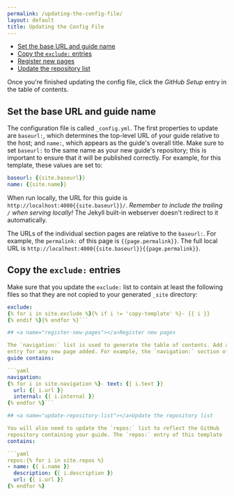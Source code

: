 ```yaml
---
permalink: /updating-the-config-file/
layout: default
title: Updating the Config File
---
```

- [Set the base URL and guide name](#set-baseurl-and-name)
- [Copy the `exclude:` entries](#copy-exclude-entries)
- [Register new pages](#register-new-pages)
- [Update the repository list](#update-repository-list)

Once you're finished updating the config file, click the _GitHub Setup_
entry in the table of contents.

## <a name="set-baseurl-and-name"></a>Set the base URL and guide name

The configuration file is called `_config.yml`. The first properties to update
are `baseurl:`, which determines the top-level URL of your guide relative to
the host; and `name:`, which appears as the guide's overall title. Make sure to
set `baseurl:` to the same name as your new guide's repository; this is
important to ensure that it will be published correctly. For example, for this
template, these values are set to:

```yaml
baseurl: {{site.baseurl}}
name: {{site.name}}
```

When run locally, the URL for this guide is
`http://localhost:4000{{site.baseurl}}/`. _Remember to include the trailing
`/` when serving locally!_ The Jekyll built-in webserver doesn't redirect to
it automatically.

The URLs of the individual section pages are relative to the `baseurl:`. For
example, the `permalink:` of this page is `{{page.permalink}}`. The full local
URL is `http://localhost:4000{{site.baseurl}}{{page.permalink}}`.

## <a name="copy-exclude-entries"></a>Copy the `exclude:` entries

Make sure that you update the `exclude:` list to contain at least the
following files so that they are not copied to your generated `_site`
directory:

```yaml
exclude:
{% for i in site.exclude %}{% if i != 'copy-template' %}- {{ i }}
{% endif %}{% endfor %}```

## <a name="register-new-pages"></a>Register new pages

The `navigation:` list is used to generate the table of contents. Add a new
entry for any new page added. For example, the `navigation:` section of this
guide contains:

```yaml
navigation:
{% for i in site.navigation %}- text: {{ i.text }}
  url: {{ i.url }}
  internal: {{ i.internal }}
{% endfor %}```

## <a name="update-repository-list"></a>Update the repository list

You will also need to update the `repos:` list to reflect the GitHub
repository containing your guide. The `repos:` entry of this template
contains:

```yaml
repos:{% for i in site.repos %}
- name: {{ i.name }}
  description: {{ i.description }}
  url: {{ i.url }}
{% endfor %}
```
